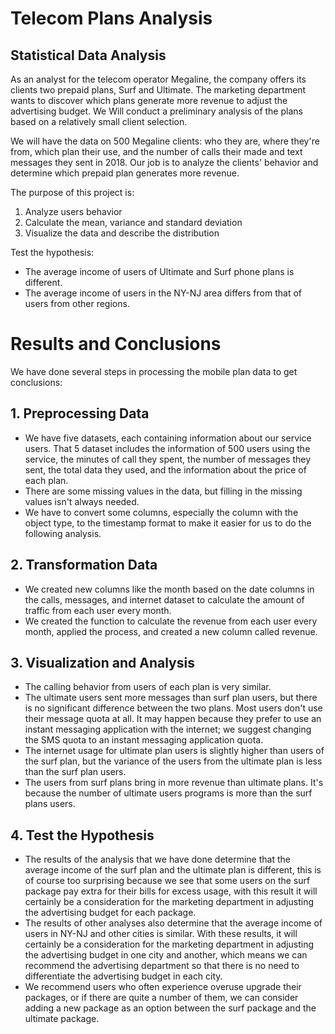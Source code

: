 
# Telecom Plans Analysis

## Statistical Data Analysis

As an analyst for the telecom operator Megaline, the company offers its clients two prepaid plans, Surf and Ultimate. The marketing department wants to discover which plans generate more revenue to adjust the advertising budget. We Will conduct a preliminary analysis of the plans based on a relatively small client selection.

We will have the data on 500 Megaline clients: who they are, where they're from, which plan their use, and the number of calls their made and text messages they sent in 2018. Our job is to analyze the clients' behavior and determine which prepaid plan generates more revenue.

The purpose of this project is:
1. Analyze users behavior
2. Calculate the mean, variance and standard deviation
3. Visualize the data and describe the distribution

Test the hypothesis:
- The average income of users of Ultimate and Surf phone plans is different.
- The average income of users in the NY-NJ area differs from that of users from other regions.

# Results and Conclusions

We have done several steps in processing the mobile plan data to get conclusions:

## 1. Preprocessing Data

- We have five datasets, each containing information about our service users. That 5 dataset includes the information of 500 users using the service, the minutes of call they spent, the number of messages they sent, the total data they used, and the information about the price of each plan.
- There are some missing values ​​in the data, but filling in the missing values ​​isn't always needed.
- We have to convert some columns, especially the column with the object type, to the timestamp format to make it easier for us to do the following analysis.

## 2. Transformation Data

- We created new columns like the month based on the date columns in the calls, messages, and internet dataset to calculate the amount of traffic from each user every month.
- We created the function to calculate the revenue from each user every month, applied the process, and created a new column called revenue.

## 3. Visualization and Analysis

- The calling behavior from users of each plan is very similar.
- The ultimate users sent more messages than surf plan users, but there is no significant difference between the two plans. Most users don't use their message quota at all. It may happen because they prefer to use an instant messaging application with the internet; we suggest changing the SMS quota to an instant messaging application quota.
- The internet usage for ultimate plan users is slightly higher than users of the surf plan, but the variance of the users from the ultimate plan is less than the surf plan users.
- The users from surf plans bring in more revenue than ultimate plans. It's because the number of ultimate users programs is more than the surf plans users.

## 4. Test the Hypothesis

- The results of the analysis that we have done determine that the average income of the surf plan and the ultimate plan is different, this is of course too surprising because we see that some users on the surf package pay extra for their bills for excess usage, with this result it will certainly be a consideration for the marketing department in adjusting the advertising budget for each package.
- The results of other analyses also determine that the average income of users in NY-NJ and other cities is similar. With these results, it will certainly be a consideration for the marketing department in adjusting the advertising budget in one city and another, which means we can recommend the advertising department so that there is no need to differentiate the advertising budget in each city.
- We recommend users who often experience overuse upgrade their packages, or if there are quite a number of them, we can consider adding a new package as an option between the surf package and the ultimate package.

